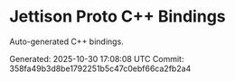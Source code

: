 # Jettison Proto C++ Bindings

Auto-generated C++ bindings.

Generated: 2025-10-30 17:08:08 UTC
Commit: 358fa49b3d8be1792251b5c47c0ebf66ca2fb2a4
